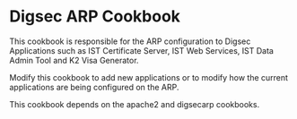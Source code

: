 Digsec ARP Cookbook
====================

This cookbook is responsible for the ARP configuration to Digsec Applications such as IST Certificate Server, IST Web Services, IST Data Admin Tool and K2 Visa Generator.

Modify this cookbook to add new applications or to modify how the current applications are being configured on the ARP.

This cookbook depends on the apache2 and digsecarp cookbooks.